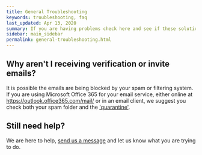 ```yaml
---
title: General Troubleshooting
keywords: troubleshooting, faq
last_updated: Apr 13, 2020
summary: If you are having problems check here and see if these solutions can help.
sidebar: main_sidebar
permalink: general-troubleshooting.html
---
```


## Why aren't I receiving verification or invite emails?

It is possible the emails are being blocked by your spam or filtering system. If you are using Microsoft Office 365 for your email service, either online at https://outlook.office365.com/mail/ or in an email client, we suggest you check both your spam folder and the ['quarantine'](https://protection.office.com/quarantine).


## Still need help?

We are here to help, [send us a message](mailto:support@tidalmigrations.com) and let us know what you are trying to do.
